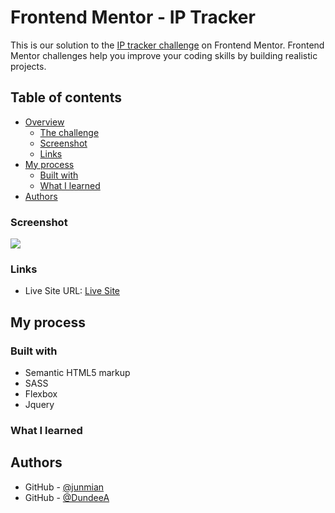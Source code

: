 # Frontend Mentor - IP Tracker

This is our solution to the [IP tracker challenge]() on Frontend Mentor. Frontend Mentor challenges help you improve your coding skills by building realistic projects. 

## Table of contents

- [Overview](#overview)
  - [The challenge](#the-challenge)
  - [Screenshot](#screenshot)
  - [Links](#links)
- [My process](#my-process)
  - [Built with](#built-with)
  - [What I learned](#what-i-learned)
- [Authors](#authors)


### Screenshot

![](./desktop.png)

### Links
- Live Site URL: [Live Site]()

## My process


### Built with

- Semantic HTML5 markup
- SASS
- Flexbox
- Jquery


### What I learned

## Authors
- GitHub - [@junmian](https://github.com/junmian)
- GitHub - [@DundeeA](https://github.com/DundeeA)
